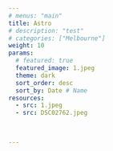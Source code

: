 ```yaml
---
# menus: "main"
title: Astro
# description: "test"
# categories: ["Melbourne"]
weight: 10
params:
  # featured: true
  featured_image: 1.jpeg
  theme: dark
  sort_order: desc
  sort_by: Date # Name 
resources:
  - src: 1.jpeg
  - src: DSC02762.jpeg
  

  
---
```

